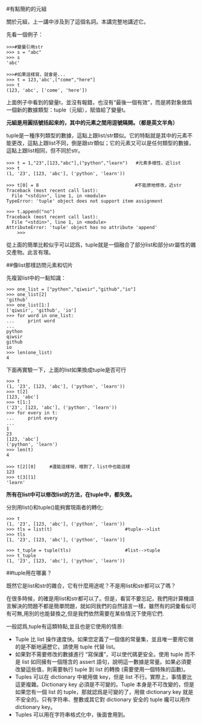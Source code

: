 #有點簡約的元組

關於元組，上一講中涉及到了這個名詞。本講完整地講述它。

先看一個例子：

    >>>#變量引用str
    >>> s = "abc"
    >>> s
    'abc'

    >>>#如果這樣寫，就會是...
    >>> t = 123,'abc',["come","here"]
    >>> t
    (123, 'abc', ['come', 'here'])

上面例子中看到的變量t，並沒有報錯，也沒有“最後一個有效”，而是將對象做爲一個新的數據類型：tuple（元組），賦值給了變量t。

**元組是用圓括號括起來的，其中的元素之間用逗號隔開。（都是英文半角）**

tuple是一種序列類型的數據，這點上跟list/str類似。它的特點就是其中的元素不能更改，這點上跟list不同，倒是跟str類似；它的元素又可以是任何類型的數據，這點上跟list相同，但不同於str。

    >>> t = 1,"23",[123,"abc"],("python","learn")   #元素多樣性，近list
    >>> t
    (1, '23', [123, 'abc'], ('python', 'learn'))

    >>> t[0] = 8　                                  #不能原地修改，近str
    Traceback (most recent call last):
      File "<stdin>", line 1, in <module>
    TypeError: 'tuple' object does not support item assignment

    >>> t.append("no")
    Traceback (most recent call last):
      File "<stdin>", line 1, in <module>
    AttributeError: 'tuple' object has no attribute 'append'
        >>>

從上面的簡單比較似乎可以認爲，tuple就是一個融合了部分list和部分str屬性的雜交產物。此言有理。

##像list那樣訪問元素和切片

先複習list中的一點知識：

    >>> one_list = ["python","qiwsir","github","io"]
    >>> one_list[2]
    'github'
    >>> one_list[1:]
    ['qiwsir', 'github', 'io']
    >>> for word in one_list:
    ...     print word
    ...
    python
    qiwsir
    github
    io
    >>> len(one_list)
    4

下面再實驗一下，上面的list如果換成tuple是否可行

    >>> t
    (1, '23', [123, 'abc'], ('python', 'learn'))
    >>> t[2]
    [123, 'abc']
    >>> t[1:]
    ('23', [123, 'abc'], ('python', 'learn'))
    >>> for every in t:
    ...     print every
    ...
    1
    23
    [123, 'abc']
    ('python', 'learn')
    >>> len(t)
    4

    >>> t[2][0]     #還能這樣呀，哦對了，list中也能這樣
    123
    >>> t[3][1]
    'learn'

**所有在list中可以修改list的方法，在tuple中，都失效。**

分別用list()和tuple()能夠實現兩者的轉化:

    >>> t
    (1, '23', [123, 'abc'], ('python', 'learn'))
    >>> tls = list(t)                           #tuple-->list
    >>> tls
    [1, '23', [123, 'abc'], ('python', 'learn')]

    >>> t_tuple = tuple(tls)                    #list-->tuple
    >>> t_tuple
    (1, '23', [123, 'abc'], ('python', 'learn'))


##tuple用在哪裏？

既然它是list和str的雜合，它有什麼用途呢？不是用list和str都可以了嗎？

在很多時候，的確是用list和str都可以了。但是，看官不要忘記，我們用計算機語言解決的問題不都是簡單問題，就如同我們的自然語言一樣，雖然有的詞彙看似可有可無,用別的也能替換之,但是我們依然需要在某些情況下使用它們.

一般認爲,tuple有這類特點,並且也是它使用的情景:

- Tuple 比 list 操作速度快。如果您定義了一個值的常量集，並且唯一要用它做的是不斷地遍歷它，請使用 tuple 代替 list。
- 如果對不需要修改的數據進行 “寫保護”，可以使代碼更安全。使用 tuple 而不是 list 如同擁有一個隱含的 assert 語句，說明這一數據是常量。如果必須要改變這些值，則需要執行 tuple 到 list 的轉換 (需要使用一個特殊的函數)。
- Tuples 可以在 dictionary 中被用做 key，但是 list 不行。實際上，事情要比這更複雜。Dictionary key 必須是不可變的。Tuple 本身是不可改變的，但是如果您有一個 list 的 tuple，那就認爲是可變的了，用做 dictionary key 就是不安全的。只有字符串、整數或其它對 dictionary 安全的 tuple 纔可以用作 dictionary key。
- Tuples 可以用在字符串格式化中，後面會用到。


